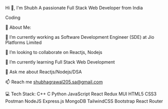 Hi 👋, I'm Shubh A passionate Full Stack Web Developer from India

Coding

💫 About Me: 

🔭 I’m currently working as Software Development Engineer (SDE) at Jio Platforms Limited 

👯 I’m looking to collaborate on Reactjs, Nodejs 

🌱 I’m currently learning Full Stack Web Development 


💬 Ask me about Reactjs/Nodejs/DSA 

📫 Reach me shubhagrawal205.sa@gmail.com

💻 Tech Stack: C++ C Python JavaScript React Redux MUI HTML5 CSS3 Postman NodeJS Express.js MongoDB TailwindCSS Bootstrap React Router

